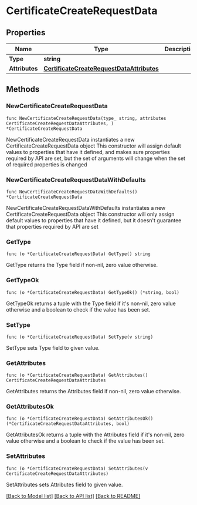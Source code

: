 # CertificateCreateRequestData

## Properties

Name | Type | Description | Notes
------------ | ------------- | ------------- | -------------
**Type** | **string** |  | 
**Attributes** | [**CertificateCreateRequestDataAttributes**](CertificateCreateRequest_data_attributes.md) |  | 

## Methods

### NewCertificateCreateRequestData

`func NewCertificateCreateRequestData(type_ string, attributes CertificateCreateRequestDataAttributes, ) *CertificateCreateRequestData`

NewCertificateCreateRequestData instantiates a new CertificateCreateRequestData object
This constructor will assign default values to properties that have it defined,
and makes sure properties required by API are set, but the set of arguments
will change when the set of required properties is changed

### NewCertificateCreateRequestDataWithDefaults

`func NewCertificateCreateRequestDataWithDefaults() *CertificateCreateRequestData`

NewCertificateCreateRequestDataWithDefaults instantiates a new CertificateCreateRequestData object
This constructor will only assign default values to properties that have it defined,
but it doesn't guarantee that properties required by API are set

### GetType

`func (o *CertificateCreateRequestData) GetType() string`

GetType returns the Type field if non-nil, zero value otherwise.

### GetTypeOk

`func (o *CertificateCreateRequestData) GetTypeOk() (*string, bool)`

GetTypeOk returns a tuple with the Type field if it's non-nil, zero value otherwise
and a boolean to check if the value has been set.

### SetType

`func (o *CertificateCreateRequestData) SetType(v string)`

SetType sets Type field to given value.


### GetAttributes

`func (o *CertificateCreateRequestData) GetAttributes() CertificateCreateRequestDataAttributes`

GetAttributes returns the Attributes field if non-nil, zero value otherwise.

### GetAttributesOk

`func (o *CertificateCreateRequestData) GetAttributesOk() (*CertificateCreateRequestDataAttributes, bool)`

GetAttributesOk returns a tuple with the Attributes field if it's non-nil, zero value otherwise
and a boolean to check if the value has been set.

### SetAttributes

`func (o *CertificateCreateRequestData) SetAttributes(v CertificateCreateRequestDataAttributes)`

SetAttributes sets Attributes field to given value.



[[Back to Model list]](../README.md#documentation-for-models) [[Back to API list]](../README.md#documentation-for-api-endpoints) [[Back to README]](../README.md)


